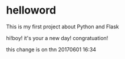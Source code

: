# helloword
This is my first  project about Python and Flask

hi!boy!
it's your a new day! congratuation!

this change is on thn 20170601 16:34 
